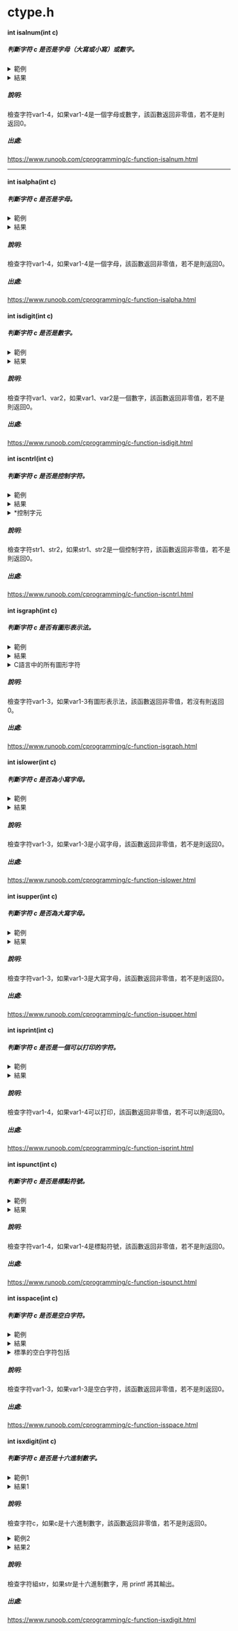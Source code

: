 # ctype.h
#### int isalnum(int c)
##### 判斷字符 c 是否是字母（大寫或小寫）或數字。
<details>
<summary>範例</summary>
   
```C
#include <stdio.h>
#include <ctype.h>

int main()
{
   int var1 = 'd';
   int var2 = '2';
   int var3 = '\t';
   int var4 = ' ';
    
   if( isalnum(var1) )
   {
      printf("var1 = |%c| 是字母数字\n", var1 );
   }
   else
   {
      printf("var1 = |%c| 不是字母数字\n", var1 );
   }
   if( isalnum(var2) )
   {
      printf("var2 = |%c| 是字母数字\n", var2 );
   }
   else
   {
      printf("var2 = |%c| 不是字母数字\n", var2 );
   }
   if( isalnum(var3) )
   {
      printf("var3 = |%c| 是字母数字\n", var3 );
   }
   else
   {
      printf("var3 = |%c| 不是字母数字\n", var3 );
   }
   if( isalnum(var4) )
   {
      printf("var4 = |%c| 是字母数字\n", var4 );
   }
   else
   {
      printf("var4 = |%c| 不是字母数字\n", var4 );
   }
    
   return(0);
}
```
</details>

<details>
<summary>結果</summary>

```C
var1 = |d| 是一个字母
var2 = |2| 不是一个字母
var3 = | | 不是一个字母
var4 = | | 不是一个字母
```
</details>

##### 說明:
檢查字符var1-4，如果var1-4是一個字母或數字，該函數返回非零值，若不是則返回0。
##### 出處:
https://www.runoob.com/cprogramming/c-function-isalnum.html
***
#### int isalpha(int c)
##### 判斷字符 c 是否是字母。
<details>
<summary>範例</summary>
   
```C
#include <stdio.h>
#include <ctype.h>

int main()
{
   int var1 = 'd';
   int var2 = '2';
   int var3 = '\t';
   int var4 = ' ';
    
   if( isalpha(var1) )
   {
      printf("var1 = |%c| 是一个字母\n", var1 );
   }
   else
   {
      printf("var1 = |%c| 不是一个字母\n", var1 );
   }
   if( isalpha(var2) )
   {
      printf("var2 = |%c| 是一个字母\n", var2 );
   }
   else
   {
      printf("var2 = |%c| 不是一个字母\n", var2 );
   }
   if( isalpha(var3) )
   {
      printf("var3 = |%c| 是一个字母\n", var3 );
   }
   else
   {
      printf("var3 = |%c| 不是一个字母\n", var3 );
   }
   if( isalpha(var4) )
   {
      printf("var4 = |%c| 是一个字母\n", var4 );
   }
   else
   {
      printf("var4 = |%c| 不是一个字母\n", var4 );
   }
   
   return(0);
}
```
</details>

<details>
<summary>結果</summary>

```C
var1 = |d| 是一个字母
var2 = |2| 不是一个字母
var3 = | | 不是一个字母
var4 = | | 不是一个字母
```
</details>

##### 說明:
檢查字符var1-4，如果var1-4是一個字母，該函數返回非零值，若不是則返回0。
##### 出處:
https://www.runoob.com/cprogramming/c-function-isalpha.html

#### int isdigit(int c)
##### 判斷字符 c 是否是數字。
<details>
<summary>範例</summary>
   
```C
#include <stdio.h>
#include <ctype.h>

int main()
{
   int var1 = 'h';
   int var2 = '2';
    
   if( isdigit(var1) )
   {
      printf("var1 = |%c| 是一个数字\n", var1 );
   }
   else
   {
      printf("var1 = |%c| 不是一个数字\n", var1 );
   }
   if( isdigit(var2) )
   {
      printf("var2 = |%c| 是一个数字\n", var2 );
   }
   else
   {
      printf("var2 = |%c| 不是一个数字\n", var2 );
   }
  
   return(0);
}
```
</details>

<details>
<summary>結果</summary>

```C
var1 = |h| 不是一个数字
var2 = |2| 是一个数字

```
</details>

##### 說明:
檢查字符var1、var2，如果var1、var2是一個數字，該函數返回非零值，若不是則返回0。
##### 出處:
https://www.runoob.com/cprogramming/c-function-isdigit.html

#### int iscntrl(int c)
##### 判斷字符 c 是否是控制字符。
<details>
<summary>範例</summary>
   
```C
#include <stdio.h>
#include <ctype.h>

int main ()
{
   int i = 0, j = 0;
   char str1[] = "all \a about \t programming";
   char str2[] = "Runoob \n tutorials";
  
   /* 输出字符串直到控制字符 \a */
   while( !iscntrl(str1[i]) ) 
   {
      putchar(str1[i]); //主要用於單個字符的簡單輸出
      i++;
   }
  
   /* 输出字符串直到控制字符 \n */
   while( !iscntrl(str2[j]) ) 
   {
      putchar(str2[j]); //主要用於單個字符的簡單輸出
      j++;
   }
   
   return(0);
}
```
</details>

<details>
<summary>結果</summary>

```C
all Runoob 
```
</details>

<details>
<summary>*控制字元</summary>

##### "控制字元" 通常指 ASCII 控制字元，這是 ASCII 字元集中的一組特殊字符，其 ASCII 值在 0 到 31 之間。這些字符通常不是可見字符，而是用於控制輸出設備或執行特定的控制功能。
##### 常見的控制字元:
##### NUL (Null) - ASCII 0:通常用於字串終結符號。
##### SOH (Start of Header) - ASCII 1:在通信協議中用於表示報文開始。
##### STX (Start of Text) - ASCII 2:在通信協議中用於指示正文的開始。
##### ETX (End of Text) - ASCII 3:在通信協議中用於指示正文的結束。
##### ENQ (Enquiry) - ASCII 5:用於發出查詢。
##### ACK (Acknowledge) - ASCII 6:表示接收到報文，通常用於通信協議中的確認。
##### BEL (Bell) - ASCII 7:通常用於產生聲音提示或閃爍螢幕。
##### BS (Backspace) - ASCII 8:用於後退一個位置。
##### HT (Horizontal Tab) - ASCII 9:用於水平定位，通常在顯示文本時用於定位到下一個 tab 位置。
##### LF (Line Feed) - ASCII 10:用於在文本中換行。
##### VT (Vertical Tab) - ASCII 11:用於垂直定位。
##### FF (Form Feed) - ASCII 12:用於換頁。
##### CR (Carriage Return) - ASCII 13:用於將光標移到行首。
##### SO (Shift Out) - ASCII 14:在字符集中切換到另一半。
##### SI (Shift In) - ASCII 15:切換回原始字符集。

</details>

##### 說明:
檢查字符str1、str2，如果str1、str2是一個控制字符，該函數返回非零值，若不是則返回0。
##### 出處:
https://www.runoob.com/cprogramming/c-function-iscntrl.html

#### int isgraph(int c)
##### 判斷字符 c 是否有圖形表示法。
<details>
<summary>範例</summary>
   
```C
#include <stdio.h>
#include <ctype.h>
 
int main()
{
   int var1 = '3';
   int var2 = 'm';
   int var3 = ' ';
    
   if( isgraph(var1) )
   {
       printf("var1 = |%c| 是可打印的\n", var1 );
   }
   else
   {
      printf("var1 = |%c| 是不可打印的\n", var1 );
   }
   if( isgraph(var2) )
   {
       printf("var2 = |%c| 是可打印的\n", var2 );
   }
   else
   {
      printf("var2 = |%c| 是不可打印的\n", var2 );
   }
   if( isgraph(var3) )
   {
       printf("var3 = |%c| 是可打印的\n", var3 );
   }
   else
   {
      printf("var3 = |%c| 是不可打印的\n", var3 );
   }
   
   return(0);
}
```
</details>

<details>
<summary>結果</summary>

```C
var1 = |3| 是可打印的
var2 = |m| 是可打印的
var3 = | | 是不可打印的

```
</details>

<details>
<summary>C語言中的所有圖形字符</summary>

! " # $ % & ' ( ) * + , - . / 0 1 2 3 4 5 6 7 8 9 : ; < = > ? @ A B C D E F G H I J K L M N O P Q R S T U V W X Y Z [ \ ] ^ _ ` a b c d e f g h i j k l m n o p q r s t u v w x y z { | } ~

</details>

##### 說明:
檢查字符var1-3，如果var1-3有圖形表示法，該函數返回非零值，若沒有則返回0。
##### 出處:
https://www.runoob.com/cprogramming/c-function-isgraph.html

#### int islower(int c)
##### 判斷字符 c 是否為小寫字母。
<details>
<summary>範例</summary>
   
```C
#include <stdio.h>
#include <ctype.h>

int main()
{
   int var1 = 'Q';
   int var2 = 'q';
   int var3 = '3';
    
   if( islower(var1) )
   {
       printf("var1 = |%c| 是小写字母\n", var1 );
   }
   else
   {
      printf("var1 = |%c| 不是小写字母\n", var1 );
   }
   if( islower(var2) )
   {
       printf("var2 = |%c| 是小写字母\n", var2 );
   }
   else
   {
      printf("var2 = |%c| 不是小写字母\n", var2 );
   }
   if( islower(var3) )
   {
       printf("var3 = |%c| 是小写字母\n", var3 );
   }
   else
   {
      printf("var3 = |%c| 不是小写字母\n", var3 );
   }
   
   return(0);
}
```
</details>

<details>
<summary>結果</summary>

```C
var1 = |Q| 不是小写字母
var2 = |q| 是小写字母
var3 = |3| 不是小写字母
```
</details>

##### 說明:
檢查字符var1-3，如果var1-3是小寫字母，該函數返回非零值，若不是則返回0。
##### 出處:
https://www.runoob.com/cprogramming/c-function-islower.html

#### int isupper(int c)
##### 判斷字符 c 是否為大寫字母。
<details>
<summary>範例</summary>
   
```C
#include <stdio.h>
#include <ctype.h>

int main()
{
   int var1 = 'M';
   int var2 = 'm';
   int var3 = '3';
    
   if( isupper(var1) )
   {
      printf("var1 = |%c| 是大写字母\n", var1 );
   }
   else
   {
      printf("var1 = |%c| 不是大写字母\n", var1 );
   }
   if( isupper(var2) )
   {
      printf("var2 = |%c| 是大写字母\n", var2 );
   }
   else
   {
      printf("var2 = |%c| 不是大写字母\n", var2 );
   }   
   if( isupper(var3) )
   {
      printf("var3 = |%c| 是大写字母\n", var3 );
   }
   else
   {
      printf("var3 = |%c| 不是大写字母\n", var3 );
   }
   
   return(0);
}
```
</details>

<details>
<summary>結果</summary>

```C
var1 = |M| 是大写字母
var2 = |m| 不是大写字母
var3 = |3| 不是大写字母
```
</details>

##### 說明:
檢查字符var1-3，如果var1-3是大寫字母，該函數返回非零值，若不是則返回0。
##### 出處:
https://www.runoob.com/cprogramming/c-function-isupper.html

#### int isprint(int c)
##### 判斷字符 c 是否是一個可以打印的字符。
<details>
<summary>範例</summary>
   
```C
#include <stdio.h>
#include <ctype.h>

int main()
{
   int var1 = 'k';
   int var2 = '8';
   int var3 = '\t';
   int var4 = ' ';
    
   if( isprint(var1) )
   {
      printf("var1 = |%c| 是可打印的\n", var1 );
   }
   else
   {
      printf("var1 = |%c| 是不可打印的\n", var1 );
   }
   if( isprint(var2) )
   {
      printf("var2 = |%c| 是可打印的\n", var2 );
   }
   else
   {
      printf("var2 = |%c| 是不可打印的\n", var2 );
   }
   if( isprint(var3) )
   {
      printf("var3 = |%c| 是可打印的\n", var3 );
   }
   else
   {
      printf("var3 = |%c| 是不可打印的\n", var3 );
   }
   if( isprint(var4) )
   {
      printf("var4 = |%c| 是可打印的\n", var4 );
   }
   else
   {
      printf("var4 = |%c| 是不可打印的\n", var4 );
   }
   
   return(0);
}   
```
</details>

<details>
<summary>結果</summary>

```C
var1 = |k| 是可打印的
var2 = |8| 是可打印的
var3 = |    | 是不可打印的
var4 = | | 是可打印的
```
</details>

##### 說明:
檢查字符var1-4，如果var1-4可以打印，該函數返回非零值，若不可以則返回0。
##### 出處:
https://www.runoob.com/cprogramming/c-function-isprint.html

#### int ispunct(int c)
##### 判斷字符 c 是否是標點符號。
<details>
<summary>範例</summary>
   
```C
#include <stdio.h>
#include <ctype.h>

int main()
{
   int var1 = 't';
   int var2 = '1';
   int var3 = '/';
   int var4 = ' ';

   if( ispunct(var1) )
   {
       printf("var1 = |%c| 是标点符号字符\n", var1 );
   }
   else
   {
       printf("var1 = |%c| 不是标点符号字符\n", var1 );
   }
   if( ispunct(var2) )
   {
       printf("var2 = |%c| 是标点符号字符\n", var2 );
   }
   else
   {
       printf("var2 = |%c| 不是标点符号字符\n", var2 );
   }
   if( ispunct(var3) )
   {
       printf("var3 = |%c| 是标点符号字符\n", var3 );
   }
   else
   {
       printf("var3 = |%c| 不是标点符号字符\n", var3 );
   }
   if( ispunct(var4) )
   {
       printf("var4 = |%c| 是标点符号字符\n", var4 );
   }
   else
   {
       printf("var4 = |%c| 不是标点符号字符\n", var4 );
   }
   
   return(0);
}    
```
</details>

<details>
<summary>結果</summary>

```C
var1 = |t| 不是标点符号字符
var2 = |1| 不是标点符号字符
var3 = |/| 是标点符号字符
var4 = | | 不是标点符号字符
```
</details>

##### 說明:
檢查字符var1-4，如果var1-4是標點符號，該函數返回非零值，若不是則返回0。
##### 出處:
https://www.runoob.com/cprogramming/c-function-ispunct.html

#### int isspace(int c)
##### 判斷字符 c 是否是空白字符。
<details>
<summary>範例</summary>
   
```C
#include <stdio.h>
#include <ctype.h>

int main()
{
   int var1 = 't';
   int var2 = '1';
   int var3 = ' ';

   if( isspace(var1) )
   {
       printf("var1 = |%c| 是空白字符\n", var1 );
   }
   else
   {
       printf("var1 = |%c| 不是空白字符\n", var1 );
   }
   if( isspace(var2) )
   {
       printf("var2 = |%c| 是空白字符\n", var2 );
   }
   else
   {
       printf("var2 = |%c| 不是空白字符\n", var2 );
   }
   if( isspace(var3) )
   {
       printf("var3 = |%c| 是空白字符\n", var3 );
   }
   else
   {
       printf("var3 = |%c| 不是空白字符\n", var3 );
   }
   
   return(0);
}   
```
</details>

<details>
<summary>結果</summary>

```C
var1 = |t| 不是空白字符
var2 = |1| 不是空白字符
var3 = | | 是空白字符
```
</details>

<details>
<summary>標準的空白字符包括</summary>
' '     (0x20)    space (SPC) 空格符
'\t'    (0x09)    horizontal tab (TAB) 水平制表符    
'\n'    (0x0a)    newline (LF) 换行符
'\v'    (0x0b)    vertical tab (VT) 垂直制表符
'\f'    (0x0c)    feed (FF) 换页符
'\r'    (0x0d)    carriage return (CR) 回车符
</details>

##### 說明:
檢查字符var1-3，如果var1-3是空白字符，該函數返回非零值，若不是則返回0。
##### 出處:
https://www.runoob.com/cprogramming/c-function-isspace.html

#### int isxdigit(int c)
##### 判斷字符 c 是否是十六進制數字。
<details>
<summary>範例1</summary>
   
```C
#include <ctype.h>
#include <stdio.h>
 
int main() {
   char c = '5';
   int result;
 
   // 传入字符
   result = isxdigit(c); // result 返回非 0
   printf("%c 传入到 isxdigit() 函数结果为: %d", c, isxdigit(c));
   printf("\n");  // 换行
   c = 'M';
 
   // 非十六进制数作为参数
   result = isxdigit(c); // result 为 0
 
   printf("%c 传入到 isxdigit() 函数结果为: %d", c, isxdigit(c));
 
   return 0;
}    
```
</details>

<details>
<summary>結果1</summary>

```C
5 传入到 isxdigit() 函数结果为: 1
M 传入到 isxdigit() 函数结果为: 0

```
</details>

##### 說明:
檢查字符c，如果c是十六進制數字，該函數返回非零值，若不是則返回0。

<details>
<summary>範例2</summary>
   
```C
#include<ctype.h>
#include<stdio.h>
int main()
{
    char str[]="123c@#run[oobe?";
    int i;
    for(i=0;str[i]!='\0';i++) {
        if(isxdigit(str[i])) {
            printf("%c 是一个十六进制数\n",str[i]);
        }
    }
    
}    
```
</details>

<details>
<summary>結果2</summary>

```C
1 是一个十六进制数
2 是一个十六进制数
3 是一个十六进制数
c 是一个十六进制数
b 是一个十六进制数
e 是一个十六进制数
```
</details>

##### 說明:
檢查字符組str，如果str是十六進制數字，用 printf 將其輸出。

##### 出處:
https://www.runoob.com/cprogramming/c-function-isxdigit.html
